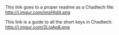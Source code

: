 This link goes to a proper readme as a Chadtech file: http://i.imgur.com/nnzHtd4.png

This link is a guide to all the short keys in Chadtech: http://i.imgur.com/2LioAp8.png




